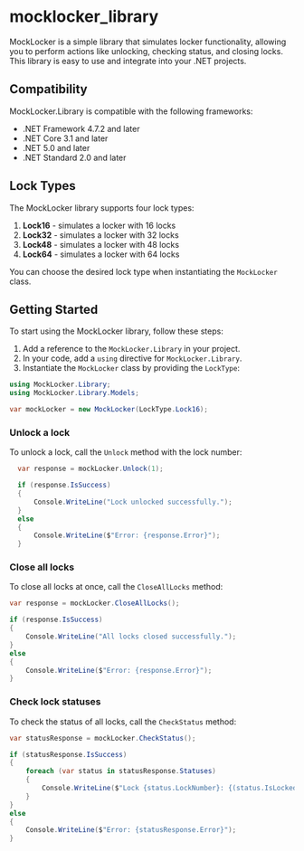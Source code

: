 # mocklocker_library

MockLocker is a simple library that simulates locker functionality, allowing you to perform actions like unlocking, checking status, and closing locks. This library is easy to use and integrate into your .NET projects.

## Compatibility

MockLocker.Library is compatible with the following frameworks:

- .NET Framework 4.7.2 and later
- .NET Core 3.1 and later
- .NET 5.0 and later
- .NET Standard 2.0 and later

## Lock Types

The MockLocker library supports four lock types:

1. **Lock16** - simulates a locker with 16 locks
2. **Lock32** - simulates a locker with 32 locks
3. **Lock48** - simulates a locker with 48 locks
4. **Lock64** - simulates a locker with 64 locks

You can choose the desired lock type when instantiating the `MockLocker` class.

## Getting Started

To start using the MockLocker library, follow these steps:

1. Add a reference to the `MockLocker.Library` in your project.
2. In your code, add a `using` directive for `MockLocker.Library`.
3. Instantiate the `MockLocker` class by providing the `LockType`:

```csharp
using MockLocker.Library;
using MockLocker.Library.Models;

var mockLocker = new MockLocker(LockType.Lock16);
```


### Unlock a lock

To unlock a lock, call the `Unlock` method with the lock number:

```csharp
  var response = mockLocker.Unlock(1);

  if (response.IsSuccess)
  {
      Console.WriteLine("Lock unlocked successfully.");
  }
  else
  {
      Console.WriteLine($"Error: {response.Error}");
  }
```

### Close all locks

To close all locks at once, call the `CloseAllLocks` method:

```csharp
var response = mockLocker.CloseAllLocks();

if (response.IsSuccess)
{
    Console.WriteLine("All locks closed successfully.");
}
else
{
    Console.WriteLine($"Error: {response.Error}");
}
```

### Check lock statuses

To check the status of all locks, call the `CheckStatus` method:

```csharp
var statusResponse = mockLocker.CheckStatus();

if (statusResponse.IsSuccess)
{
    foreach (var status in statusResponse.Statuses)
    {
        Console.WriteLine($"Lock {status.LockNumber}: {(status.IsLocked ? "Locked" : "Unlocked")}");
    }
}
else
{
    Console.WriteLine($"Error: {statusResponse.Error}");
}

